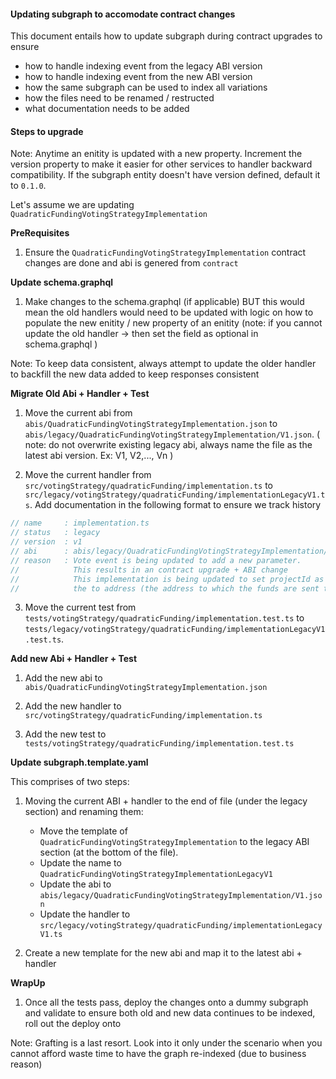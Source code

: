 #### Updating subgraph to accomodate contract changes

This document entails how to update subgraph during contract upgrades to ensure

- how to handle indexing event from the legacy ABI version
- how to handle indexing event from the new ABI version
- how the same subgraph can be used to index all variations
- how the files need to be renamed / restructed
- what documentation needs to be added


#### Steps to upgrade


Note: Anytime an enitity is updated with a new property. Increment the version property to make it easier for other services to handler backward compatibility. If the subgraph entity doesn't have version defined, default it to `0.1.0`.

Let's assume we are updating `QuadraticFundingVotingStrategyImplementation`

**PreRequisites**
1. Ensure the `QuadraticFundingVotingStrategyImplementation` contract changes are done and abi is genered from `contract`

**Update schema.graphql**
1. Make changes to the schema.graphql (if applicable) BUT this would mean the old handlers would need to be updated with logic on how to populate the new enitity / new property of an enitity
(note: if you cannot update the old handler -> then set the field as optional in schema.graphql )

Note: To keep data consistent, always attempt to update the older handler to backfill the new data added to keep responses consistent

**Migrate Old Abi + Handler + Test**
1. Move the current abi from `abis/QuadraticFundingVotingStrategyImplementation.json` to `abis/legacy/QuadraticFundingVotingStrategyImplementation/V1.json`. ( note: do not overwrite existing legacy abi, always name the file as the latest abi version. Ex: V1, V2,..., Vn )

2. Move the current handler from `src/votingStrategy/quadraticFunding/implementation.ts` to `src/legacy/votingStrategy/quadraticFunding/implementationLegacyV1.ts`.
Add documentation in the following format to ensure we track history
```js
// name     : implementation.ts
// status   : legacy
// version  : v1
// abi      : abis/legacy/QuadraticFundingVotingStrategyImplementation/V1.json
// reason   : Vote event is being updated to add a new parameter.
//            This results in an contract upgrade + ABI change
//            This implementation is being updated to set projectId as
//            the to address (the address to which the funds are sent to)
```

3. Move the current test from `tests/votingStrategy/quadraticFunding/implementation.test.ts` to `tests/legacy/votingStrategy/quadraticFunding/implementationLegacyV1.test.ts`.

**Add new Abi + Handler + Test**
1. Add the new abi to `abis/QuadraticFundingVotingStrategyImplementation.json`

2. Add the new handler to `src/votingStrategy/quadraticFunding/implementation.ts`

3. Add the new test to `tests/votingStrategy/quadraticFunding/implementation.test.ts`

**Update subgraph.template.yaml**

This comprises of two steps:

1. Moving the current ABI + handler to the end of file (under the legacy section) and renaming them:
    - Move the template of `QuadraticFundingVotingStrategyImplementation` to the legacy ABI section (at the bottom of the file).
    - Update the name to `QuadraticFundingVotingStrategyImplementationLegacyV1`
    - Update the abi to `abis/legacy/QuadraticFundingVotingStrategyImplementation/V1.json`
    - Update the handler to `src/legacy/votingStrategy/quadraticFunding/implementationLegacyV1.ts`

2. Create a new template for the new abi and map it to the latest abi + handler

**WrapUp**
1. Once all the tests pass, deploy the changes onto a dummy subgraph and validate to ensure both old and new data continues to be indexed, roll out the deploy onto

Note: Grafting is a last resort. Look into it only under the scenario when you cannot afford waste time to have the graph re-indexed (due to business reason)